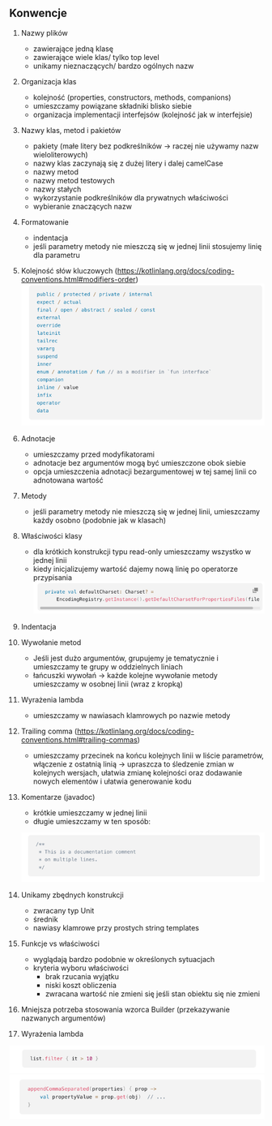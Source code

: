 ## Konwencje

1. Nazwy plików
    - zawierające jedną klasę
    - zawierające wiele klas/ tylko top level
    - unikamy nieznaczących/ bardzo ogólnych nazw
2. Organizacja klas
    - kolejność (properties, constructors, methods, companions)
    - umieszczamy powiązane składniki blisko siebie
    - organizacja implementacji interfejsów (kolejność jak w interfejsie)
3. Nazwy klas, metod i pakietów
    - pakiety (małe litery bez podkreślników -> raczej nie używamy nazw wieloliterowych)
    - nazwy klas zaczynają się z dużej litery i dalej camelCase
    - nazwy metod
    - nazwy metod testowych
    - nazwy stałych
    - wykorzystanie podkreślników dla prywatnych właściwości
    - wybieranie znaczących nazw
4. Formatowanie
    - indentacja
    - jeśli parametry metody nie mieszczą się w jednej linii stosujemy linię dla parametru
5. Kolejność słów kluczowych (https://kotlinlang.org/docs/coding-conventions.html#modifiers-order)
![img.png](img.png)
6. Adnotacje
   - umieszczamy przed modyfikatorami
   - adnotacje bez argumentów mogą być umieszczone obok siebie
   - opcja umieszczenia adnotacji bezargumentowej w tej samej linii co adnotowana wartość
7. Metody
   - jeśli parametry metody nie mieszczą się w jednej linii, umieszczamy każdy osobno (podobnie jak w klasach)
8. Właściwości klasy
   - dla krótkich konstrukcji typu read-only umieszczamy wszystko w jednej linii
   - kiedy inicjalizujemy wartość dajemy nową linię po operatorze przypisania
![img_2.png](img_2.png)
9. Indentacja
10. Wywołanie metod
    - Jeśli jest dużo argumentów, grupujemy je tematycznie i umieszczamy te grupy w oddzielnych liniach
    - łańcuszki wywołań -> każde kolejne wywołanie metody umieszczamy w osobnej linii (wraz z kropką)
11. Wyrażenia lambda
    - umieszczamy w nawiasach klamrowych po nazwie metody
12. Trailing comma (https://kotlinlang.org/docs/coding-conventions.html#trailing-commas)
    - umieszczamy przecinek na końcu kolejnych linii w liście parametrów, włączenie z ostatnią linią
      -> upraszcza to śledzenie zmian w kolejnych wersjach, ułatwia zmianę kolejności oraz dodawanie nowych elementów i ułatwia generowanie kodu
13. Komentarze (javadoc)
    - krótkie umieszczamy w jednej linii
    - długie umieszczamy w ten sposób:
    
    ![img_1.png](img_1.png)
14. Unikamy zbędnych konstrukcji
    - zwracany typ Unit
    - średnik
    - nawiasy klamrowe przy prostych string templates
15. Funkcje vs właściwości
    - wyglądają bardzo podobnie w określonych sytuacjach
    - kryteria wyboru właściwości
      - brak rzucania wyjątku
      - niski koszt obliczenia
      - zwracana wartość nie zmieni się jeśli stan obiektu się nie zmieni
16. Mniejsza potrzeba stosowania wzorca Builder (przekazywanie nazwanych argumentów)
17. Wyrażenia lambda

![img_3.png](img_3.png)
![img_4.png](img_4.png)
